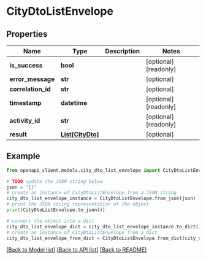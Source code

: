 # CityDtoListEnvelope


## Properties

Name | Type | Description | Notes
------------ | ------------- | ------------- | -------------
**is_success** | **bool** |  | [optional] [readonly] 
**error_message** | **str** |  | [optional] 
**correlation_id** | **str** |  | [optional] 
**timestamp** | **datetime** |  | [optional] [readonly] 
**activity_id** | **str** |  | [optional] [readonly] 
**result** | [**List[CityDto]**](CityDto.md) |  | [optional] 

## Example

```python
from openapi_client.models.city_dto_list_envelope import CityDtoListEnvelope

# TODO update the JSON string below
json = "{}"
# create an instance of CityDtoListEnvelope from a JSON string
city_dto_list_envelope_instance = CityDtoListEnvelope.from_json(json)
# print the JSON string representation of the object
print(CityDtoListEnvelope.to_json())

# convert the object into a dict
city_dto_list_envelope_dict = city_dto_list_envelope_instance.to_dict()
# create an instance of CityDtoListEnvelope from a dict
city_dto_list_envelope_from_dict = CityDtoListEnvelope.from_dict(city_dto_list_envelope_dict)
```
[[Back to Model list]](../README.md#documentation-for-models) [[Back to API list]](../README.md#documentation-for-api-endpoints) [[Back to README]](../README.md)


